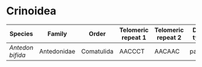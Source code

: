 # Crinoidea

| Species | Family | Order | Telomeric repeat 1 | Telomeric repeat 2 | Data type |
| -- | --- | --- | --- | --- | --- |
| *Antedon bifida* | Antedonidae | Comatulida | AACCCT | AACAAC | pacbio |
